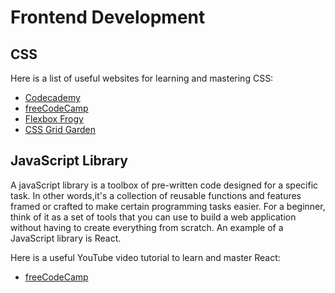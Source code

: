 # Frontend Development

## CSS

Here is a list of useful websites for learning and mastering CSS:

- [Codecademy](https://www.codecademy.com/learn/learn-css)
- [freeCodeCamp](https://www.freecodecamp.org/learn/)
- [Flexbox Frogy](https://flexboxfroggy.com/)
- [CSS Grid Garden](https://cssgridgarden.com/)

## JavaScript Library

A javaScript library is a toolbox of pre-written code designed for a specific task. In other words,it's a collection of reusable functions and features framed or crafted to make certain programming tasks easier. For a beginner, think of it as a set of tools that you can use to build a web application without having to create everything from scratch. An example of a JavaScript library is React.

Here is a useful YouTube video tutorial to learn and master React:

- [freeCodeCamp](https://www.youtube.com/watch?v=bMknfKXIFA8&t=853s)
